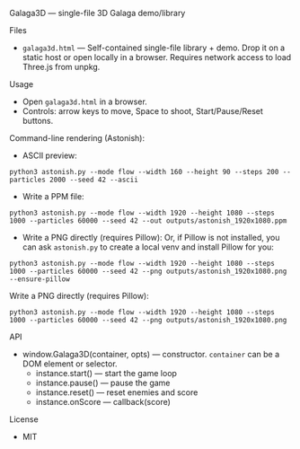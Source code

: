 Galaga3D — single-file 3D Galaga demo/library

Files
- `galaga3d.html` — Self-contained single-file library + demo. Drop it on a static host or open locally in a browser. Requires network access to load Three.js from unpkg.

Usage
- Open `galaga3d.html` in a browser.
- Controls: arrow keys to move, Space to shoot, Start/Pause/Reset buttons.

Command-line rendering (Astonish):

- ASCII preview:

```
python3 astonish.py --mode flow --width 160 --height 90 --steps 200 --particles 2000 --seed 42 --ascii
```

- Write a PPM file:

```
python3 astonish.py --mode flow --width 1920 --height 1080 --steps 1000 --particles 60000 --seed 42 --out outputs/astonish_1920x1080.ppm
```

- Write a PNG directly (requires Pillow):
Or, if Pillow is not installed, you can ask `astonish.py` to create a local venv and install Pillow for you:

```
python3 astonish.py --mode flow --width 1920 --height 1080 --steps 1000 --particles 60000 --seed 42 --png outputs/astonish_1920x1080.png --ensure-pillow
```

Write a PNG directly (requires Pillow):
```
python3 astonish.py --mode flow --width 1920 --height 1080 --steps 1000 --particles 60000 --seed 42 --png outputs/astonish_1920x1080.png
```

API
- window.Galaga3D(container, opts) — constructor. `container` can be a DOM element or selector.
  - instance.start() — start the game loop
  - instance.pause() — pause the game
  - instance.reset() — reset enemies and score
  - instance.onScore — callback(score)

License
- MIT
